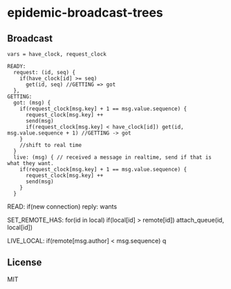 # epidemic-broadcast-trees

## Broadcast
```
vars = have_clock, request_clock

READY:
  request: (id, seq) {
    if(have_clock[id] >= seq)
      get(id, seq) //GETTING => got
  },
GETTING:
  got: (msg) {
    if(request_clock[msg.key] + 1 == msg.value.sequence) {
      request_clock[msg.key] ++
      send(msg)
      if(request_clock[msg.key] < have_clock[id]) get(id, msg.value.sequence + 1) //GETTING -> got
    }
    //shift to real time
  }
  live: (msg) { // received a message in realtime, send if that is what they want.
    if(request_clock[msg.key] + 1 == msg.value.sequence) {
      request_clock[msg.key] ++
      send(msg)
    }
  }
```

READ:
  if(new connection)
    reply: wants

SET_REMOTE_HAS:
  for(id in local)
    if(local[id] > remote[id])
      attach_queue(id, local[id])

LIVE_LOCAL:
  if(remote[msg.author] < msg.sequence)
    q

## License

MIT













